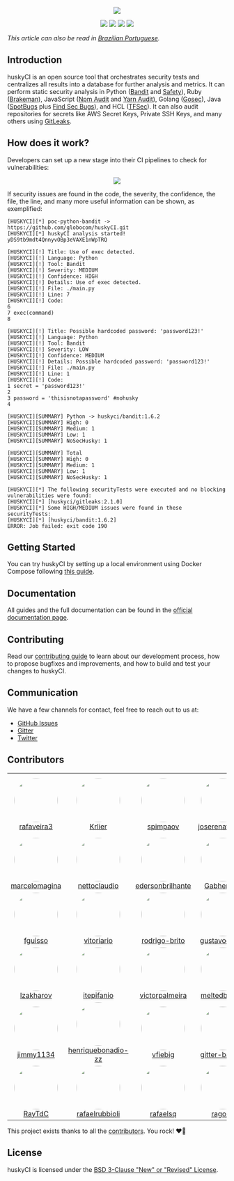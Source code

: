<p align="center">
  <img src="https://raw.githubusercontent.com/wiki/globocom/huskyCI/images/huskyCI-logo.png" align="center" height="" />
  <!-- logo font: Anton -->
</p>

<p align="center">
  <a href="https://github.com/globocom/huskyCI/releases"><img src="https://img.shields.io/github/v/release/globocom/huskyCI"/></a>
  <a href="https://github.com/rafaveira3/writing-and-presentations/blob/master/DEFCON-27-APP-SEC-VILLAGE-Rafael-Santos-huskyCI-Finding-security-flaws-in-CI-before-deploying-them.pdf"><img src="https://img.shields.io/badge/DEFCON%2027-AppSec%20Village-black"/></a>
<a href="https://github.com/rafaveira3/contributions/blob/master/huskyCI-BlackHat-Europe-2019.pdf"><img src="https://img.shields.io/badge/Black%20Hat%20Europe%202019-Arsenal-black"/></a>
<a href="https://defectdojo.readthedocs.io/en/latest/integrations.html#huskyci-report"><img src="https://img.shields.io/badge/DefectDojo-Compatible-brightgreen"/></a>
</p>

*This article can also be read in [Brazilian Portuguese](README-ptBR.md).*

## Introduction

huskyCI is an open source tool that orchestrates security tests and centralizes all results into a database for further analysis and metrics. It can perform static security analysis in Python ([Bandit][Bandit] and [Safety][Safety]), Ruby ([Brakeman][Brakeman]), JavaScript ([Npm Audit][NpmAudit] and [Yarn Audit][YarnAudit]), Golang ([Gosec][Gosec]), Java ([SpotBugs][SpotBugs] plus [Find Sec Bugs][FindSec]), and HCL ([TFSec][TFSec]). It can also audit repositories for secrets like AWS Secret Keys, Private SSH Keys, and many others using [GitLeaks][Gitleaks].

## How does it work?

Developers can set up a new stage into their CI pipelines to check for vulnerabilities:

<p align="center"><img src="huskyCI-stage.png"/></p>

If security issues are found in the code, the severity, the confidence, the file, the line, and many more useful information can be shown, as exemplified:

```
[HUSKYCI][*] poc-python-bandit -> https://github.com/globocom/huskyCI.git
[HUSKYCI][*] huskyCI analysis started! yDS9tb9mdt4QnnyvOBp3eVAXE1nWpTRQ

[HUSKYCI][!] Title: Use of exec detected.
[HUSKYCI][!] Language: Python
[HUSKYCI][!] Tool: Bandit
[HUSKYCI][!] Severity: MEDIUM
[HUSKYCI][!] Confidence: HIGH
[HUSKYCI][!] Details: Use of exec detected.
[HUSKYCI][!] File: ./main.py
[HUSKYCI][!] Line: 7
[HUSKYCI][!] Code:
6
7 exec(command)
8

[HUSKYCI][!] Title: Possible hardcoded password: 'password123!'
[HUSKYCI][!] Language: Python
[HUSKYCI][!] Tool: Bandit
[HUSKYCI][!] Severity: LOW
[HUSKYCI][!] Confidence: MEDIUM
[HUSKYCI][!] Details: Possible hardcoded password: 'password123!'
[HUSKYCI][!] File: ./main.py
[HUSKYCI][!] Line: 1
[HUSKYCI][!] Code:
1 secret = 'password123!'
2
3 password = 'thisisnotapassword' #nohusky
4

[HUSKYCI][SUMMARY] Python -> huskyci/bandit:1.6.2
[HUSKYCI][SUMMARY] High: 0
[HUSKYCI][SUMMARY] Medium: 1
[HUSKYCI][SUMMARY] Low: 1
[HUSKYCI][SUMMARY] NoSecHusky: 1

[HUSKYCI][SUMMARY] Total
[HUSKYCI][SUMMARY] High: 0
[HUSKYCI][SUMMARY] Medium: 1
[HUSKYCI][SUMMARY] Low: 1
[HUSKYCI][SUMMARY] NoSecHusky: 1

[HUSKYCI][*] The following securityTests were executed and no blocking vulnerabilities were found:
[HUSKYCI][*] [huskyci/gitleaks:2.1.0]
[HUSKYCI][*] Some HIGH/MEDIUM issues were found in these securityTests:
[HUSKYCI][*] [huskyci/bandit:1.6.2]
ERROR: Job failed: exit code 190
```

## Getting Started

You can try huskyCI by setting up a local environment using Docker Compose following [this guide](https://huskyci.opensource.globo.com/docs/quickstart/local-installation/).

## Documentation

All guides and the full documentation can be found in the [official documentation page](https://huskyci.opensource.globo.com/docs/quickstart/overview).

## Contributing

Read our [contributing guide](https://github.com/globocom/huskyCI/blob/master/CONTRIBUTING.md) to learn about our development process, how to propose bugfixes and improvements, and how to build and test your changes to huskyCI.

## Communication

We have a few channels for contact, feel free to reach out to us at:

- [GitHub Issues](https://github.com/globocom/huskyCI/issues)
- [Gitter](https://gitter.im/globocom/huskyCI)
- [Twitter](https://twitter.com/huskyCI)

## Contributors

<!-- CONTRIBUTORS_START -->
<table><tr><td align="center"><a href="https://github.com/rafaveira3"><img src="https://avatars.githubusercontent.com/u/8943477?v=4" width="100" style="border-radius: 50%;"><br>rafaveira3</a></td><td align="center"><a href="https://github.com/Krlier"><img src="https://avatars.githubusercontent.com/u/40367872?v=4" width="100" style="border-radius: 50%;"><br>Krlier</a></td><td align="center"><a href="https://github.com/spimpaov"><img src="https://avatars.githubusercontent.com/u/22274988?v=4" width="100" style="border-radius: 50%;"><br>spimpaov</a></td><td align="center"><a href="https://github.com/joserenatosilva"><img src="https://avatars.githubusercontent.com/u/11424945?v=4" width="100" style="border-radius: 50%;"><br>joserenatosilva</a></td><td align="center"><a href="https://github.com/gabriel-cantergiani"><img src="https://avatars.githubusercontent.com/u/27586618?v=4" width="100" style="border-radius: 50%;"><br>gabriel-cantergiani</a></td></tr><tr><td align="center"><a href="https://github.com/marcelomagina"><img src="https://avatars.githubusercontent.com/u/12450277?v=4" width="100" style="border-radius: 50%;"><br>marcelomagina</a></td><td align="center"><a href="https://github.com/nettoclaudio"><img src="https://avatars.githubusercontent.com/u/7503687?v=4" width="100" style="border-radius: 50%;"><br>nettoclaudio</a></td><td align="center"><a href="https://github.com/edersonbrilhante"><img src="https://avatars.githubusercontent.com/u/1094995?v=4" width="100" style="border-radius: 50%;"><br>edersonbrilhante</a></td><td align="center"><a href="https://github.com/GabhenDM"><img src="https://avatars.githubusercontent.com/u/38007503?v=4" width="100" style="border-radius: 50%;"><br>GabhenDM</a></td><td align="center"><a href="https://github.com/mdjunior"><img src="https://avatars.githubusercontent.com/u/3290669?v=4" width="100" style="border-radius: 50%;"><br>mdjunior</a></td></tr><tr><td align="center"><a href="https://github.com/fguisso"><img src="https://avatars.githubusercontent.com/u/5755568?v=4" width="100" style="border-radius: 50%;"><br>fguisso</a></td><td align="center"><a href="https://github.com/vitoriario"><img src="https://avatars.githubusercontent.com/u/17754098?v=4" width="100" style="border-radius: 50%;"><br>vitoriario</a></td><td align="center"><a href="https://github.com/rodrigo-brito"><img src="https://avatars.githubusercontent.com/u/7620947?v=4" width="100" style="border-radius: 50%;"><br>rodrigo-brito</a></td><td align="center"><a href="https://github.com/gustavocovas"><img src="https://avatars.githubusercontent.com/u/11429002?v=4" width="100" style="border-radius: 50%;"><br>gustavocovas</a></td><td align="center"><a href="https://github.com/abzcoding"><img src="https://avatars.githubusercontent.com/u/10992695?v=4" width="100" style="border-radius: 50%;"><br>abzcoding</a></td></tr><tr><td align="center"><a href="https://github.com/lzakharov"><img src="https://avatars.githubusercontent.com/u/26368218?v=4" width="100" style="border-radius: 50%;"><br>lzakharov</a></td><td align="center"><a href="https://github.com/itepifanio"><img src="https://avatars.githubusercontent.com/u/6730205?v=4" width="100" style="border-radius: 50%;"><br>itepifanio</a></td><td align="center"><a href="https://github.com/victorpalmeira"><img src="https://avatars.githubusercontent.com/u/54779178?v=4" width="100" style="border-radius: 50%;"><br>victorpalmeira</a></td><td align="center"><a href="https://github.com/meltedblocks"><img src="https://avatars.githubusercontent.com/u/46658201?v=4" width="100" style="border-radius: 50%;"><br>meltedblocks</a></td><td align="center"><a href="https://github.com/localleon"><img src="https://avatars.githubusercontent.com/u/28186014?v=4" width="100" style="border-radius: 50%;"><br>localleon</a></td></tr><tr><td align="center"><a href="https://github.com/jimmy1134"><img src="https://avatars.githubusercontent.com/u/55932754?v=4" width="100" style="border-radius: 50%;"><br>jimmy1134</a></td><td align="center"><a href="https://github.com/henriquebonadio-zz"><img src="https://avatars.githubusercontent.com/u/2007133?v=4" width="100" style="border-radius: 50%;"><br>henriquebonadio-zz</a></td><td align="center"><a href="https://github.com/vfiebig"><img src="https://avatars.githubusercontent.com/u/862243?v=4" width="100" style="border-radius: 50%;"><br>vfiebig</a></td><td align="center"><a href="https://github.com/gitter-badger"><img src="https://avatars.githubusercontent.com/u/8518239?v=4" width="100" style="border-radius: 50%;"><br>gitter-badger</a></td><td align="center"><a href="https://github.com/renatoaquino"><img src="https://avatars.githubusercontent.com/u/516453?v=4" width="100" style="border-radius: 50%;"><br>renatoaquino</a></td></tr><tr><td align="center"><a href="https://github.com/RayTdC"><img src="https://avatars.githubusercontent.com/u/112362301?v=4" width="100" style="border-radius: 50%;"><br>RayTdC</a></td><td align="center"><a href="https://github.com/rafaelrubbioli"><img src="https://avatars.githubusercontent.com/u/15738138?v=4" width="100" style="border-radius: 50%;"><br>rafaelrubbioli</a></td><td align="center"><a href="https://github.com/rafaelsq"><img src="https://avatars.githubusercontent.com/u/1598854?v=4" width="100" style="border-radius: 50%;"><br>rafaelsq</a></td><td align="center"><a href="https://github.com/ragoso"><img src="https://avatars.githubusercontent.com/u/9319775?v=4" width="100" style="border-radius: 50%;"><br>ragoso</a></td><td align="center"><a href="https://github.com/aranhams"><img src="https://avatars.githubusercontent.com/u/18319426?v=4" width="100" style="border-radius: 50%;"><br>aranhams</a></td></tr></table>
<!-- CONTRIBUTORS_END -->

This project exists thanks to all the [contributors]((https://github.com/globocom/huskyCI/graphs/contributors)). You rock!   ❤️🚀

## License

huskyCI is licensed under the [BSD 3-Clause "New" or "Revised" License](https://github.com/globocom/huskyCI/blob/master/LICENSE.md).

[Bandit]: https://github.com/PyCQA/bandit
[Safety]: https://github.com/pyupio/safety
[Brakeman]: https://github.com/presidentbeef/brakeman
[Gosec]: https://github.com/securego/gosec
[NpmAudit]: https://docs.npmjs.com/cli/audit
[YarnAudit]: https://yarnpkg.com/lang/en/docs/cli/audit/
[Gitleaks]: https://github.com/zricethezav/gitleaks
[SpotBugs]: https://spotbugs.github.io
[FindSec]: https://find-sec-bugs.github.io
[TFSec]: https://github.com/liamg/tfsec
